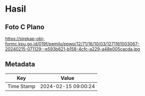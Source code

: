 # Hasil

## Foto C Plano

https://sirekap-obj-formc.kpu.go.id/019f/pemilu/ppwp/12/71/16/10/03/1271161003067-20240215-071129--e593b621-b158-4cfc-a229-a48e005cacda.jpg


## Metadata

| Key        | Value               |
| ---------- | ------------------- |
| Time Stamp | 2024-02-15 09:00:24 |



